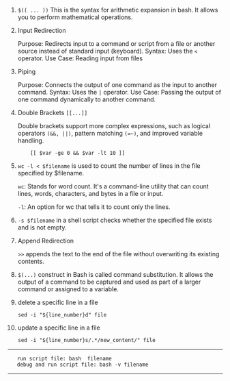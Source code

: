 1. `$(( ... ))` This is the syntax for arithmetic expansion in bash. 
    It allows you to perform mathematical operations.

2. Input Redirection

    Purpose: Redirects input to a command or script from a file or
    another source instead of standard input (keyboard).
    Syntax: Uses the `<` operator.
    Use Case: Reading input from files
3. Piping

    Purpose: Connects the output of one command as the input to another command.
    Syntax: Uses the `|` operator.
    Use Case: Passing the output of one command dynamically to another command.
4. Double Brackets `[[...]]`

    Double brackets support more complex expressions, such as logical operators `(&&, ||)`, pattern matching `(=~)`, and improved variable handling.

    ~~~
        [[ $var -ge 0 && $var -lt 10 ]]
    ~~~

5. `wc -l < $filename` is used to count the number of lines in the file specified by $filename.

    `wc`: Stands for word count. It's a command-line utility that can count lines, words, characters, and bytes in a file or input.

    `-l`: An option for wc that tells it to count only the lines.

6.  `-s $filename` in a shell script checks whether the specified file exists and is not empty.

7. Append Redirection

    `>>` appends the text to the end of the file without overwriting its existing contents.

8. `$(...)` construct in Bash is called command substitution. It allows the output of a command to be captured and used as part of a larger command or assigned to a variable.

9. delete a specific line in a file

    `sed -i "${line_number}d" file`
10. update a specific line in a file

    `sed -i "${line_number}s/.*/new_content/" file`



---
       run script file: bash  filename
       debug and run script file: bash -v filename
---

